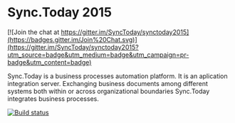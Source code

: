 Sync.Today 2015
===============

[![Join the chat at https://gitter.im/SyncToday/synctoday2015](https://badges.gitter.im/Join%20Chat.svg)](https://gitter.im/SyncToday/synctoday2015?utm_source=badge&utm_medium=badge&utm_campaign=pr-badge&utm_content=badge)

Sync.Today is a business processes automation platform. It is an aplication integration server. 
Exchanging business documents among different systems both within or across organizational boundaries Sync.Today integrates business processes.
 
[![Build status](https://ci.appveyor.com/api/projects/status/qlabgoan5f2w7cv2?svg=true)](https://ci.appveyor.com/project/davidpodhola/synctoday2015)
